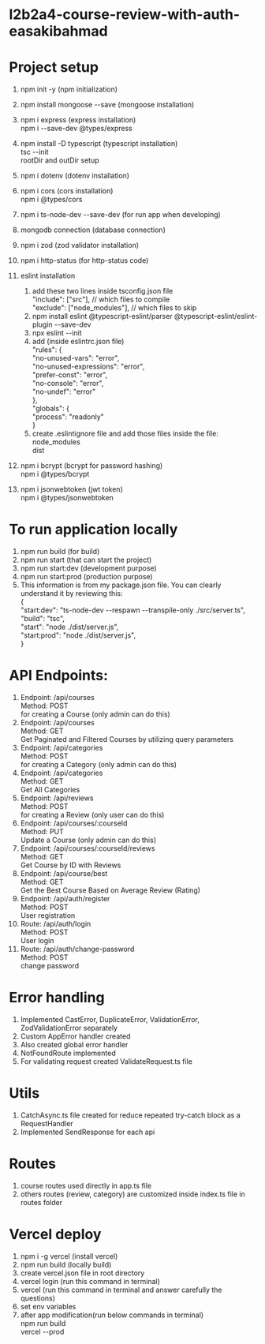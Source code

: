 # l2b2a4-course-review-with-auth-easakibahmad

# Project setup

1. npm init -y (npm initialization)
2. npm install mongoose --save (mongoose installation)
3. npm i express (express installation)  
   npm i --save-dev @types/express
4. npm install -D typescript (typescript installation)  
   tsc --init  
   rootDir and outDir setup
5. npm i dotenv (dotenv installation)
6. npm i cors (cors installation)  
   npm i @types/cors
7. npm i ts-node-dev --save-dev (for run app when developing)
8. mongodb connection (database connection)
9. npm i zod (zod validator installation)
10. npm i http-status (for http-status code)
11. eslint installation

    1. add these two lines inside tsconfig.json file  
       "include": ["src"], // which files to compile  
       "exclude": ["node_modules"], // which files to skip
    2. npm install eslint @typescript-eslint/parser @typescript-eslint/eslint-plugin --save-dev
    3. npx eslint --init
    4. add (inside eslintrc.json file)  
        "rules": {  
       "no-unused-vars": "error",  
       "no-unused-expressions": "error",  
       "prefer-const": "error",  
       "no-console": "error",  
       "no-undef": "error"  
       },  
       "globals": {  
       "process": "readonly"  
       }
    5. create .eslintignore file and add those files inside the file:  
       node_modules  
       dist

12. npm i bcrypt (bcrypt for password hashing)  
    npm i @types/bcrypt
13. npm i jsonwebtoken (jwt token)  
    npm i @types/jsonwebtoken

# To run application locally

1. npm run build (for build)
2. npm run start (that can start the project)
3. npm run start:dev (development purpose)
4. npm run start:prod (production purpose)
5. This information is from my package.json file. You can clearly understand it by reviewing this:  
   {  
   "start:dev": "ts-node-dev --respawn --transpile-only ./src/server.ts",  
    "build": "tsc",  
    "start": "node ./dist/server.js",  
    "start:prod": "node ./dist/server.js",  
   }

# API Endpoints:

1. Endpoint: /api/courses  
   Method: POST  
   for creating a Course (only admin can do this)
2. Endpoint: /api/courses  
   Method: GET  
   Get Paginated and Filtered Courses by utilizing query parameters
3. Endpoint: /api/categories  
   Method: POST  
   for creating a Category (only admin can do this)
4. Endpoint: /api/categories  
   Method: GET  
   Get All Categories
5. Endpoint: /api/reviews  
   Method: POST  
   for creating a Review (only user can do this)
6. Endpoint: /api/courses/:courseId  
   Method: PUT  
   Update a Course (only admin can do this)
7. Endpoint: /api/courses/:courseId/reviews  
   Method: GET  
   Get Course by ID with Reviews
8. Endpoint: /api/course/best  
   Method: GET  
   Get the Best Course Based on Average Review (Rating)
9. Endpoint: /api/auth/register  
   Method: POST  
   User registration
10. Route: /api/auth/login  
    Method: POST  
    User login
11. Route: /api/auth/change-password  
    Method: POST  
    change password

# Error handling

1. Implemented CastError, DuplicateError, ValidationError, ZodValidationError separately
2. Custom AppError handler created
3. Also created global error handler
4. NotFoundRoute implemented
5. For validating request created ValidateRequest.ts file

# Utils

1. CatchAsync.ts file created for reduce repeated try-catch block as a RequestHandler
2. Implemented SendResponse for each api

# Routes

1. course routes used directly in app.ts file
2. others routes (review, category) are customized inside index.ts file in routes folder

# Vercel deploy

1. npm i -g vercel (install vercel)
2. npm run build (locally build)
3. create vercel.json file in root directory
4. vercel login (run this command in terminal)
5. vercel (run this command in terminal and answer carefully the questions)
6. set env variables
7. after app modification(run below commands in terminal)  
   npm run build  
   vercel --prod
